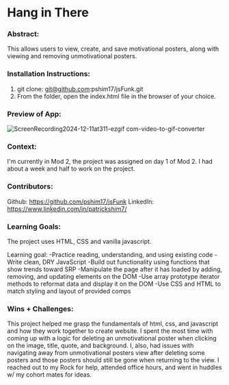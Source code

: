 # Hang in There  

### Abstract:
[//]: <> (Briefly describe what you built and its features. What problem is the app solving? How does this application solve that problem?)
This allows users to view, create, and save motivational posters, along with viewing and removing unmotivational posters.

### Installation Instructions:
[//]: <> (What steps does a person have to take to get your app cloned down and running?)
1. git clone: git@github.com:pshim17/jsFunk.git
2. From the folder, open the index.html file in the browser of your choice.

### Preview of App:
[//]: <> (Provide ONE gif or screenshot of your application - choose the "coolest" piece of functionality to show off. gifs preferred!)
![ScreenRecording2024-12-11at311-ezgif com-video-to-gif-converter](https://github.com/user-attachments/assets/f1954a56-16c1-40e0-8c89-fcb581512bcf)

### Context:
[//]: <> (Give some context for the project here. How long did you have to work on it? How far into the Turing program are you?)
I'm currently in Mod 2, the project was assigned on day 1 of Mod 2. I had about a week and half to work on the project.

### Contributors:
[//]: <> (Who worked on this application? Link to your GitHub. Consider also providing LinkedIn link)
Github: https://github.com/pshim17/jsFunk
LinkedIn: https://www.linkedin.com/in/patrickshim7/

### Learning Goals:
[//]: <> (What were the learning goals of this project? What tech did you work with?)
The project uses HTML, CSS and vanilla javascript. 

Learning goal:
-Practice reading, understanding, and using existing code 
-Write clean, DRY JavaScript 
  -Build out functionality using functions that show trends toward SRP 
  -Manipulate the page after it has loaded by adding, removing, and updating elements on the DOM 
  -Use array prototype iterator methods to reformat data and display it on the DOM 
-Use CSS and HTML to match styling and layout of provided comps

### Wins + Challenges:
[//]: <> (What are 2-3 wins you have from this project? What were some challenges you faced - and how did you get over them?)
This project helped me grasp the fundamentals of html, css, and javascript and how they work together to create website. I spent the most time with coming up with a logic for deleting an unmotivational poster when clicking on the image, title, quote, and background. I, also, had issues with navigating away from unmotivational posters view after deleting some posters and those posters should still be gone when returning to the view. I reached out to my Rock for help, attended office hours, and went in huddles w/ my cohort mates for ideas.
